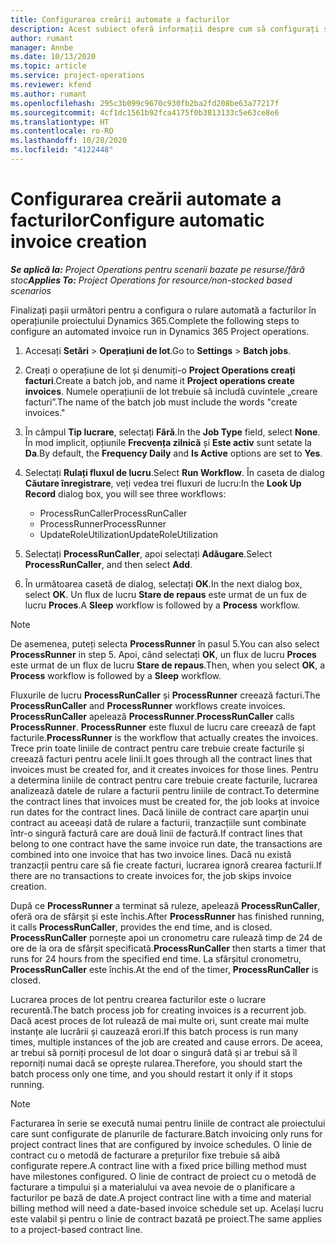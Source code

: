 ```yaml
---
title: Configurarea creării automate a facturilor
description: Acest subiect oferă informații despre cum să configurați sistemul pentru a genera facturi automat.
author: rumant
manager: Annbe
ms.date: 10/13/2020
ms.topic: article
ms.service: project-operations
ms.reviewer: kfend
ms.author: rumant
ms.openlocfilehash: 295c3b099c9670c930fb2ba2fd208be63a77217f
ms.sourcegitcommit: 4cf1dc1561b92fca4175f0b3813133c5e63ce8e6
ms.translationtype: HT
ms.contentlocale: ro-RO
ms.lasthandoff: 10/28/2020
ms.locfileid: "4122448"
---
```

# <a name="configure-automatic-invoice-creation"></a><span data-ttu-id="9f5c6-103">Configurarea creării automate a facturilor</span><span class="sxs-lookup"><span data-stu-id="9f5c6-103">Configure automatic invoice creation</span></span>

<span data-ttu-id="9f5c6-104">_**Se aplică la:** Project Operations pentru scenarii bazate pe resurse/fără stoc_</span><span class="sxs-lookup"><span data-stu-id="9f5c6-104">_**Applies To:** Project Operations for resource/non-stocked based scenarios_</span></span>


<span data-ttu-id="9f5c6-105">Finalizați pașii următori pentru a configura o rulare automată a facturilor în operațiunile proiectului Dynamics 365.</span><span class="sxs-lookup"><span data-stu-id="9f5c6-105">Complete the following steps to configure an automated invoice run in Dynamics 365 Project operations.</span></span>

1. <span data-ttu-id="9f5c6-106">Accesați **Setări** > **Operațiuni de lot**.</span><span class="sxs-lookup"><span data-stu-id="9f5c6-106">Go to **Settings** > **Batch jobs**.</span></span>
2. <span data-ttu-id="9f5c6-107">Creați o operațiune de lot și denumiți-o **Project Operations creați facturi**.</span><span class="sxs-lookup"><span data-stu-id="9f5c6-107">Create a batch job, and name it **Project operations create invoices**.</span></span> <span data-ttu-id="9f5c6-108">Numele operațiunii de lot trebuie să includă cuvintele „creare facturi”.</span><span class="sxs-lookup"><span data-stu-id="9f5c6-108">The name of the batch job must include the words "create invoices."</span></span>
3. <span data-ttu-id="9f5c6-109">În câmpul **Tip lucrare**, selectați **Fără**.</span><span class="sxs-lookup"><span data-stu-id="9f5c6-109">In the **Job Type** field, select **None**.</span></span> <span data-ttu-id="9f5c6-110">În mod implicit, opțiunile **Frecvența zilnică** și **Este activ** sunt setate la **Da**.</span><span class="sxs-lookup"><span data-stu-id="9f5c6-110">By default, the **Frequency Daily** and **Is Active** options are set to **Yes**.</span></span>
4. <span data-ttu-id="9f5c6-111">Selectați **Rulați fluxul de lucru**.</span><span class="sxs-lookup"><span data-stu-id="9f5c6-111">Select **Run Workflow**.</span></span> <span data-ttu-id="9f5c6-112">În caseta de dialog **Căutare înregistrare**, veți vedea trei fluxuri de lucru:</span><span class="sxs-lookup"><span data-stu-id="9f5c6-112">In the **Look Up Record** dialog box, you will see three workflows:</span></span>

    - <span data-ttu-id="9f5c6-113">ProcessRunCaller</span><span class="sxs-lookup"><span data-stu-id="9f5c6-113">ProcessRunCaller</span></span>
    - <span data-ttu-id="9f5c6-114">ProcessRunner</span><span class="sxs-lookup"><span data-stu-id="9f5c6-114">ProcessRunner</span></span>
    - <span data-ttu-id="9f5c6-115">UpdateRoleUtilization</span><span class="sxs-lookup"><span data-stu-id="9f5c6-115">UpdateRoleUtilization</span></span>

5. <span data-ttu-id="9f5c6-116">Selectați **ProcessRunCaller**, apoi selectați **Adăugare**.</span><span class="sxs-lookup"><span data-stu-id="9f5c6-116">Select **ProcessRunCaller**, and then select **Add**.</span></span>
6. <span data-ttu-id="9f5c6-117">În următoarea casetă de dialog, selectați **OK**.</span><span class="sxs-lookup"><span data-stu-id="9f5c6-117">In the next dialog box, select **OK**.</span></span> <span data-ttu-id="9f5c6-118">Un flux de lucru **Stare de repaus** este urmat de un fux de lucru **Proces**.</span><span class="sxs-lookup"><span data-stu-id="9f5c6-118">A **Sleep** workflow is followed by a **Process** workflow.</span></span>

  > [!NOTE]
  > <span data-ttu-id="9f5c6-119">De asemenea, puteți selecta **ProcessRunner** în pasul 5.</span><span class="sxs-lookup"><span data-stu-id="9f5c6-119">You can also select **ProcessRunner** in step 5.</span></span> <span data-ttu-id="9f5c6-120">Apoi, când selectați **OK**, un flux de lucru **Proces** este urmat de un flux de lucru **Stare de repaus**.</span><span class="sxs-lookup"><span data-stu-id="9f5c6-120">Then, when you select **OK**, a **Process** workflow is followed by a **Sleep** workflow.</span></span>

<span data-ttu-id="9f5c6-121">Fluxurile de lucru **ProcessRunCaller** și **ProcessRunner** creează facturi.</span><span class="sxs-lookup"><span data-stu-id="9f5c6-121">The **ProcessRunCaller** and **ProcessRunner** workflows create invoices.</span></span> <span data-ttu-id="9f5c6-122">**ProcessRunCaller** apelează **ProcessRunner**.</span><span class="sxs-lookup"><span data-stu-id="9f5c6-122">**ProcessRunCaller** calls **ProcessRunner**.</span></span> <span data-ttu-id="9f5c6-123">**ProcessRunner** este fluxul de lucru care creează de fapt facturile.</span><span class="sxs-lookup"><span data-stu-id="9f5c6-123">**ProcessRunner** is the workflow that actually creates the invoices.</span></span> <span data-ttu-id="9f5c6-124">Trece prin toate liniile de contract pentru care trebuie create facturile și creează facturi pentru acele linii.</span><span class="sxs-lookup"><span data-stu-id="9f5c6-124">It goes through all the contract lines that invoices must be created for, and it creates invoices for those lines.</span></span> <span data-ttu-id="9f5c6-125">Pentru a determina liniile de contract pentru care trebuie create facturile, lucrarea analizează datele de rulare a facturii pentru liniile de contract.</span><span class="sxs-lookup"><span data-stu-id="9f5c6-125">To determine the contract lines that invoices must be created for, the job looks at invoice run dates for the contract lines.</span></span> <span data-ttu-id="9f5c6-126">Dacă liniile de contract care aparțin unui contract au aceeași dată de rulare a facturii, tranzacțiile sunt combinate într-o singură factură care are două linii de factură.</span><span class="sxs-lookup"><span data-stu-id="9f5c6-126">If contract lines that belong to one contract have the same invoice run date, the transactions are combined into one invoice that has two invoice lines.</span></span> <span data-ttu-id="9f5c6-127">Dacă nu există tranzacții pentru care să fie create facturi, lucrarea ignoră crearea facturii.</span><span class="sxs-lookup"><span data-stu-id="9f5c6-127">If there are no transactions to create invoices for, the job skips invoice creation.</span></span>

<span data-ttu-id="9f5c6-128">După ce **ProcessRunner** a terminat să ruleze, apelează **ProcessRunCaller**, oferă ora de sfârșit și este închis.</span><span class="sxs-lookup"><span data-stu-id="9f5c6-128">After **ProcessRunner** has finished running, it calls **ProcessRunCaller**, provides the end time, and is closed.</span></span> <span data-ttu-id="9f5c6-129">**ProcessRunCaller** pornește apoi un cronometru care rulează timp de 24 de ore de la ora de sfârșit specificată.</span><span class="sxs-lookup"><span data-stu-id="9f5c6-129">**ProcessRunCaller** then starts a timer that runs for 24 hours from the specified end time.</span></span> <span data-ttu-id="9f5c6-130">La sfârșitul cronometru, **ProcessRunCaller** este închis.</span><span class="sxs-lookup"><span data-stu-id="9f5c6-130">At the end of the timer, **ProcessRunCaller** is closed.</span></span>

<span data-ttu-id="9f5c6-131">Lucrarea proces de lot pentru crearea facturilor este o lucrare recurentă.</span><span class="sxs-lookup"><span data-stu-id="9f5c6-131">The batch process job for creating invoices is a recurrent job.</span></span> <span data-ttu-id="9f5c6-132">Dacă acest proces de lot rulează de mai multe ori, sunt create mai multe instanțe ale lucrării și cauzează erori.</span><span class="sxs-lookup"><span data-stu-id="9f5c6-132">If this batch process is run many times, multiple instances of the job are created and cause errors.</span></span> <span data-ttu-id="9f5c6-133">De aceea, ar trebui să porniți procesul de lot doar o singură dată și ar trebui să îl reporniți numai dacă se oprește rularea.</span><span class="sxs-lookup"><span data-stu-id="9f5c6-133">Therefore, you should start the batch process only one time, and you should restart it only if it stops running.</span></span>

> [!NOTE]
> <span data-ttu-id="9f5c6-134">Facturarea în serie se execută numai pentru liniile de contract ale proiectului care sunt configurate de planurile de facturare.</span><span class="sxs-lookup"><span data-stu-id="9f5c6-134">Batch invoicing only runs for project contract lines that are configured by invoice schedules.</span></span> <span data-ttu-id="9f5c6-135">O linie de contract cu o metodă de facturare a prețurilor fixe trebuie să aibă configurate repere.</span><span class="sxs-lookup"><span data-stu-id="9f5c6-135">A contract line with a fixed price billing method must have milestones configured.</span></span> <span data-ttu-id="9f5c6-136">O linie de contract de proiect cu o metodă de facturare a timpului și a materialului va avea nevoie de o planificare a facturilor pe bază de date.</span><span class="sxs-lookup"><span data-stu-id="9f5c6-136">A project contract line with a time and material billing method will need a date-based invoice schedule set up.</span></span> <span data-ttu-id="9f5c6-137">Același lucru este valabil și pentru o linie de contract bazată pe proiect.</span><span class="sxs-lookup"><span data-stu-id="9f5c6-137">The same applies to a project-based contract line.</span></span>     
